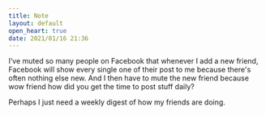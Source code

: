 ```yaml
---
title: Note
layout: default
open_heart: true
date: 2021/01/16 21:36
---
```


I’ve muted so many people on Facebook that whenever I add a new friend, Facebook will show every single one of their post to me because there's often nothing else new. And I then have to mute the new friend because wow friend how did you get the time to post stuff daily?

Perhaps I just need a weekly digest of how my friends are doing.
